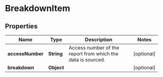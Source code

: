 

# BreakdownItem


## Properties

| Name | Type | Description | Notes |
|------------ | ------------- | ------------- | -------------|
|**accessNumber** | **String** | Access number of the report from which the data is sourced. |  [optional] |
|**breakdown** | **Object** |  |  [optional] |



